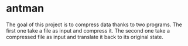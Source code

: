 # antman
The goal of this project is to compress data thanks to two programs. The first one take a file as input and compress it. The second one take a compressed file as input and translate it back to its original state.
